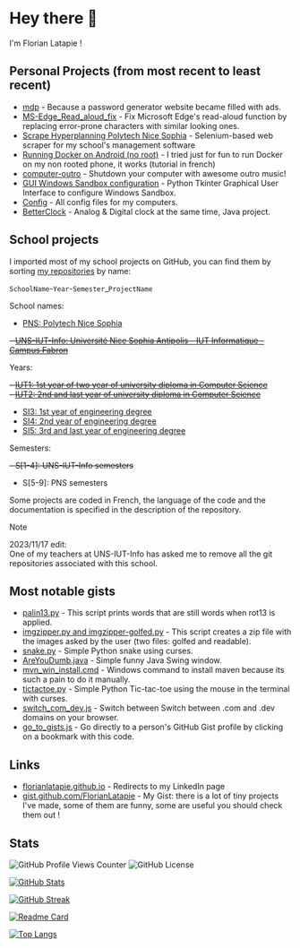 # Hey there 👋

I'm Florian Latapie !

## Personal Projects (from most recent to least recent)

- [mdp][mdp]                                                             - Because a password generator website became filled with ads.
- [MS-Edge_Read_aloud_fix][read_aloud]                                   - Fix Microsoft Edge's read-aloud function by replacing error-prone characters with similar looking ones.
- [Scrape Hyperplanning Polytech Nice Sophia][Scrape_Hyperplanning_PNS]  - Selenium-based web scraper for my school's management software
- [Running Docker on Android (no root)][docker android]                  - I tried just for fun to run Docker on my non rooted phone, it works (tutorial in french)<!--- [Exemple_projet_NodeJS][Exemple_projet_NodeJS]                         - Tutorial to create an Express project (Node.js)-->
- [computer-outro][computer-outro]                                       - Shutdown your computer with awesome outro music!
- [GUI Windows Sandbox configuration][GUI-Windows-Sandbox-configuration] - Python Tkinter Graphical User Interface to configure Windows Sandbox.<!--\n- [GUI Python scripts][gui-python-scripts]                               - Various Python scripts for CSV file analysis with UI in Tkinter.-->
- [Config][Config]                                                       - All config files for my computers.
- [BetterClock][BetterClock]                                             - Analog & Digital clock at the same time, Java project.

## School projects

I imported most of my school projects on GitHub, you can find them by sorting [my repositories][my-repositories] by name:  

`SchoolName`-`Year`-`Semester`_`ProjectName`

School names:

- [PNS: Polytech Nice Sophia](https://github.com/FlorianLatapie?tab=repositories&q=PNS)
  
~~- [UNS-IUT-Info: Université Nice Sophia Antipolis - IUT Informatique - Campus Fabron](https://github.com/FlorianLatapie?tab=repositories&q=IUT)~~

Years:

~~- [IUT1: 1st year of two year of university diploma in Computer Science](https://github.com/FlorianLatapie?tab=repositories&q=IUT1)~~  
~~- [IUT2: 2nd and last year of university diploma in Computer Science](https://github.com/FlorianLatapie?tab=repositories&q=IUT2)~~

- [SI3: 1st year of engineering degree](https://github.com/FlorianLatapie?tab=repositories&q=PNS-SI3)
- [SI4: 2nd year of engineering degree](https://github.com/FlorianLatapie?tab=repositories&q=PNS-SI4)
- [SI5: 3rd and last year of engineering degree](https://github.com/FlorianLatapie?tab=repositories&q=PNS-SI5)

Semesters:

~~- S[1-4]: UNS-IUT-Info semesters~~

- S[5-9]: PNS semesters

Some projects are coded in French, the language of the code and the documentation is specified in the description of the repository.

> [!NOTE]
> 2023/11/17 edit:  
> One of my teachers at UNS-IUT-Info has asked me to remove all the git repositories associated with this school.

## Most notable gists

- [palin13.py][palin13]                             - This script prints words that are still words when rot13 is applied.
- [imgzipper.py and imgzipper-golfed.py][imgzipper] - This script creates a zip file with the images asked by the user (two files: golfed and readable).
- [snake.py][snake]                                 - Simple Python snake using curses.
- [AreYouDumb.java][AreYouDumb]                     - Simple funny Java Swing window.
- [mvn_win_install.cmd][mvn_win_install]            - Windows command to install maven because its such a pain to do it manually.
- [tictactoe.py][tictactoe]                         - Simple Python Tic-tac-toe using the mouse in the terminal with curses.
- [switch_com_dev.js][switch_com_dev]               - Switch between Switch between .com and .dev domains on your browser.
- [go_to_gists.js][go_to_gists]                     - Go directly to a person's GitHub Gist profile by clicking on a bookmark with this code.

## Links

- [florianlatapie.github.io][github.io]             - Redirects to my LinkedIn page
- [gist.github.com/FlorianLatapie][gist github]     - My Gist: there is a lot of tiny projects I've made, some of them are funny, some are useful you should check them out !

## Stats

![GitHub Profile Views Counter](https://komarev.com/ghpvc/?username=FlorianLatapie)
![GitHub License](https://img.shields.io/github/license/FlorianLatapie/FlorianLatapie)

[![GitHub Stats][GitHub Stats]](https://github.com/anuraghazra/github-readme-stats)

[![GitHub Streak][Github Streak]](https://git.io/streak-stats)

[![Readme Card][Readme Card]](https://github.com/anuraghazra/github-readme-stats)

[![Top Langs][Top Langs]](https://github.com/anuraghazra/github-readme-stats)

<!-- Sources -->
<!-- Misc. -->
[Polytech]: https://polytech.univ-cotedazur.fr/

<!-- Projects links-->
[my-repositories]:                   https://github.com/FlorianLatapie?tab=repositories&q=&type=archived&language=&sort=name

[BetterClock]:                       https://github.com/FlorianLatapie/BetterClock
[Config]:                            https://florianlatapie.github.io/Config/
[gui-python-scripts]:                https://github.com/FlorianLatapie/gui-python-scripts
[GUI-Windows-Sandbox-configuration]: https://github.com/FlorianLatapie/GUI-Windows-Sandbox-configuration
[computer-outro]:                    https://github.com/FlorianLatapie/computer-outro
[Exemple_projet_NodeJS]:             https://github.com/FlorianLatapie/Exemple_projet_NodeJS
[Scrape_Hyperplanning_PNS]:          https://github.com/FlorianLatapie/Scrape_Hyperplanning_Polytech_Nice_Sophia
[docker android]:                    https://github.com/FlorianLatapie/Config/blob/main/linux/termux/docker/README.md
[read_aloud]:                        https://github.com/FlorianLatapie/MS-Edge_Read_aloud_fix
[mdp]:                               https://florianlatapie.github.io/mdp/

<!-- Gists links -->
[palin13]:         https://gist.github.com/FlorianLatapie/dcbfc6a26423162c2fef6886a3501684
[imgzipper]:       https://gist.github.com/FlorianLatapie/60785afb8cd25b8767e14832d19679eb
[snake]:           https://gist.github.com/FlorianLatapie/3f67869fc97fa5c76b86fac4fce9500b
[AreYouDumb]:      https://gist.github.com/FlorianLatapie/e56b7ccb152d8851c8944339a60de1ca
[mvn_win_install]: https://gist.github.com/FlorianLatapie/3c3125a2a371dc08991313401f04db65
[tictactoe]:       https://gist.github.com/FlorianLatapie/c6d81b0351fe88a60e8b1502eeef1152
[switch_com_dev]:  https://gist.github.com/FlorianLatapie/be766b7e08447bd093e2b172df4ef9d8
[go_to_gists]:     https://gist.github.com/FlorianLatapie/72d5b86cf51f71392ab82b2fd034c1d6

<!-- Links -->
[github.io]:   https://florianlatapie.github.io/
[gist github]: https://gist.github.com/FlorianLatapie

<!-- Stats -->
[GitHub Stats]:  https://github-readme-stats.vercel.app/api?username=FlorianLatapie&count_private=true&show_icons=true
[GitHub Streak]: https://github-readme-streak-stats.herokuapp.com/?user=florianlatapie&date_format=j%2Fn%5B%2FY%5D
[Readme Card]:   https://github-readme-stats.vercel.app/api/pin/?username=florianlatapie&repo=florianlatapie&show_owner=true
[Top Langs]:     https://github-readme-stats.vercel.app/api/top-langs/?username=FlorianLatapie
